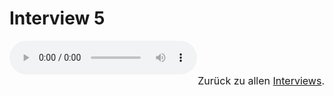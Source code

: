 # Interview 5

<audio controls>
    <source src="https://github.com/kipppunkte/kipppunkte/raw/gh-pages/assets/interviews/Interview 5.mp3" type="audio/mpeg">
    Your browser does not support the audio tag.
</audio>

<br/>
<div style="font-size:1rem;text-align:right">Zurück  zu allen <a href="../40">Interviews</a>.</div>




